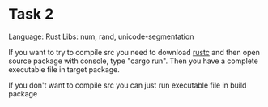 # Task 2
Language: Rust
Libs: num, rand, unicode-segmentation

If you want to try to compile src you need to download [rustc](https://www.rust-lang.org/tools/install) and then open source package with console, type "cargo run".
Then you have a complete executable file in target package.

If you don't want to compile src you can just run executable file in build package
